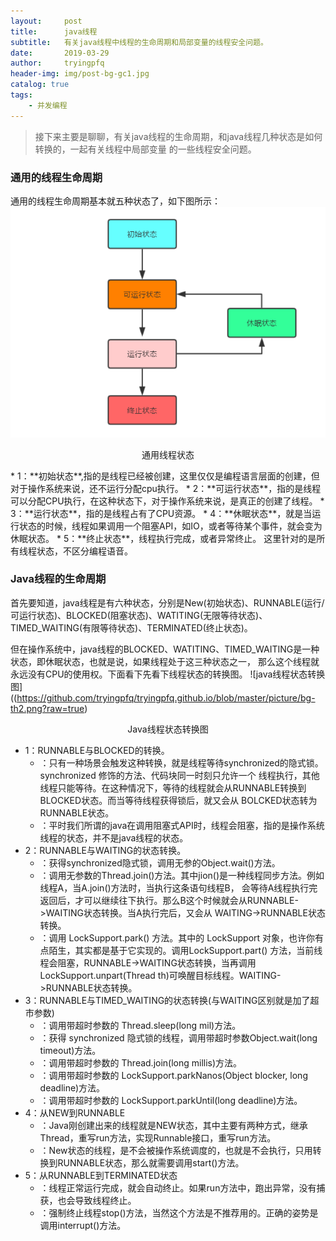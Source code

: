 ```yaml
---
layout:     post
title:      java线程
subtitle:   有关java线程中线程的生命周期和局部变量的线程安全问题。
date:       2019-03-29
author:     tryingpfq
header-img: img/post-bg-gc1.jpg
catalog: true
tags:
    - 并发编程
---
```


> 接下来主要是聊聊，有关java线程的生命周期，和java线程几种状态是如何转换的，一起有关线程中局部变量
的一些线程安全问题。

### 通用的线程生命周期
   通用的线程生命周期基本就五种状态了，如下图所示：
   ![通用线程状态](https://github.com/tryingpfq/tryingpfq.github.io/blob/master/picture/bg-th1.png?raw=true)
   <p align = "center">通用线程状态</p>
   * 1：**初始状态**,指的是线程已经被创建，这里仅仅是编程语言层面的创建，但对于操作系统来说，还不运行分配cpu执行。
   * 2：**可运行状态**，指的是线程可以分配CPU执行，在这种状态下，对于操作系统来说，是真正的创建了线程。
   * 3：**运行状态**，指的是线程占有了CPU资源。
   * 4：**休眠状态**，就是当运行状态的时候，线程如果调用一个阻塞API，如IO，或者等待某个事件，就会变为休眠状态。
   * 5：**终止状态**，线程执行完成，或者异常终止。
这里针对的是所有线程状态，不区分编程语音。

### Java线程的生命周期
首先要知道，java线程是有六种状态，分别是New(初始状态)、RUNNABLE(运行/可运行状态)、BLOCKED(阻塞状态)、WATITING(无限等待状态)、
TIMED_WAITING(有限等待状态)、TERMINATED(终止状态)。

但在操作系统中，java线程的BLOCKED、WATITING、TIMED_WAITING是一种状态，即休眠状态，也就是说，如果线程处于这三种状态之一，
那么这个线程就永远没有CPU的使用权。下面看下先看下线程状态的转换图。
![java线程状态转换图]((https://github.com/tryingpfq/tryingpfq.github.io/blob/master/picture/bg-th2.png?raw=true)
 <p align = "center">Java线程状态转换图</p>
 
  * 1：RUNNABLE与BLOCKED的转换。
     * ：只有一种场景会触发这种转换，就是线程等待synchronized的隐式锁。synchronized 修饰的方法、代码块同一时刻只允许一个
     线程执行，其他线程只能等待。在这种情况下，等待的线程就会从RUNNABLE转换到BLOCKED状态。而当等待线程获得锁后，就又会从
     BOLCKED状态转为RUNNABLE状态。
     * ：平时我们所谓的java在调用阻塞式API时，线程会阻塞，指的是操作系统线程的状态，并不是java线程的状态。
  * 2：RUNNABLE与WAITING的状态转换。
    * ：获得synchronized隐式锁，调用无参的Object.wait()方法。
    * ：调用无参数的Thread.join()方法。其中jion()是一种线程同步方法。例如线程A，当A.join()方法时，当执行这条语句线程B，
    会等待A线程执行完返回后，才可以继续往下执行。那么B这个时候就会从RUNNABLE->WAITING状态转换。当A执行完后，又会从
    WAITING->RUNNABLE状态转换。
    * ：调用 LockSupport.park() 方法。其中的 LockSupport 对象，也许你有点陌生，其实都是基于它实现的。调用LockSupport.part()
    方法，当前线程会阻塞，RUNNABLE->WAITING状态转换，当再调用LockSupport.unpart(Thread th)可唤醒目标线程。WAITING->RUNNABLE状态转换。
  * 3：RUNNABLE与TIMED_WAITING的状态转换(与WAITING区别就是加了超市参数)
    * ：调用带超时参数的 Thread.sleep(long mil)方法。
    * ：获得 synchronized 隐式锁的线程，调用带超时参数Object.wait(long timeout)方法。
    * ：调用带超时参数的 Thread.join(long millis)方法。
    * ：调用带超时参数的 LockSupport.parkNanos(Object blocker, long deadline)方法。
    * ：调用带超时参数的 LockSupport.parkUntil(long deadline)方法。
  * 4：从NEW到RUNNABLE
    * ：Java刚创建出来的线程就是NEW状态，其中主要有两种方式，继承Thread，重写run方法，实现Runnable接口，重写run方法。
    * ：New状态的线程，是不会被操作系统调度的，也就是不会执行，只用转换到RUNNABLE状态，那么就需要调用start()方法。
  * 5：从RUNNABLE到TERMINATED状态
    * ：线程正常运行完成，就会自动终止。如果run方法中，跑出异常，没有捕获，也会导致线程终止。
    * ：强制终止线程stop()方法，当然这个方法是不推荐用的。正确的姿势是调用interrupt()方法。
    
   